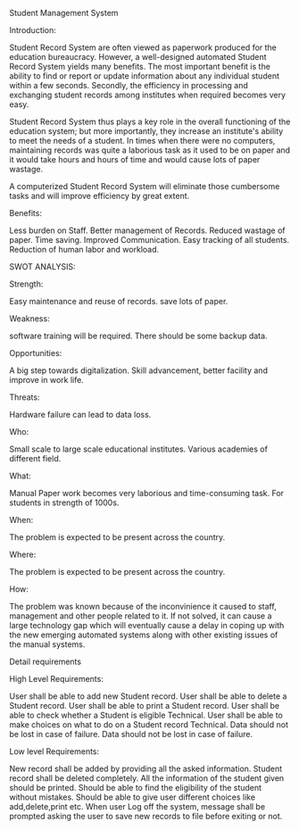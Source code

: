 Student Management System

Introduction:

Student Record System are often viewed as paperwork produced for the education bureaucracy. However, a well-designed automated Student Record System yields many benefits. The most important benefit is the ability to find or report or update information about any individual student within a few seconds. Secondly, the efficiency in processing and exchanging student records among institutes when required becomes very easy.

Student Record System thus plays a key role in the overall functioning of the education system; but more importantly, they increase an institute's ability to meet the needs of a student. In times when there were no computers, maintaining records was quite a laborious task as it used to be on paper and it would take hours and hours of time and would cause lots of paper wastage.

A computerized Student Record System will eliminate those cumbersome tasks and will improve efficiency by great extent.

Benefits:

Less burden on Staff.
Better management of Records.
Reduced wastage of paper.
Time saving.
Improved Communication.
Easy tracking of all students.
Reduction of human labor and workload.

SWOT ANALYSIS:

Strength:

Easy maintenance and reuse of records.
save lots of paper.

Weakness:

software training will be required.
There should be some backup data.

Opportunities:

A big step towards digitalization.
Skill advancement, better facility and improve in work life.

Threats:

Hardware failure can lead to data loss.

Who:

Small scale to large scale educational institutes.
Various academies of different field.

What:

Manual Paper work becomes very laborious and time-consuming task. For students in strength of 1000s.

When:

The problem is expected to be present across the country.

Where:

The problem is expected to be present across the country.

How:

The problem was known because of the inconvinience it caused to staff, management and other people related to it. If not solved, it can cause a large technology gap which will eventually cause a delay in coping up with the new emerging automated systems along with other existing issues of the manual systems.

Detail requirements

High Level Requirements:

User shall be able to add new Student record.
User shall be able to delete a Student record.
User shall be able to print a Student record.
User shall be able to check whether a Student is eligible Technical.
User shall be able to make choices on what to do on a Student record Technical.
Data should not be lost in case of failure.
Data should not be lost in case of failure.

Low level Requirements:

New record shall be added by providing all the asked information.
Student record shall be deleted completely.
All the information of the student given should be printed.
Should be able to find the eligibility of the student without mistakes.
Should be able to give user different choices like add,delete,print etc.
When user Log off the system, message shall be prompted asking the user to save new records to file before exiting or not.

